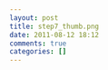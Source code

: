```yaml
---
layout: post
title: step7_thumb.png
date: 2011-08-12 18:12
comments: true
categories: []
---
```


